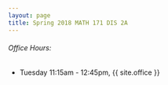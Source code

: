```yaml
---
layout: page
title: Spring 2018 MATH 171 DIS 2A
---
```


###### Office Hours:
* Tuesday 11:15am - 12:45pm, {{ site.office }}